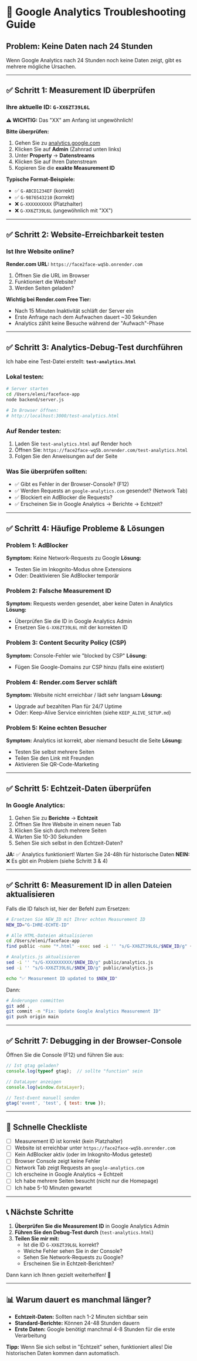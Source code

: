 # 🔧 Google Analytics Troubleshooting Guide

## Problem: Keine Daten nach 24 Stunden

Wenn Google Analytics nach 24 Stunden noch keine Daten zeigt, gibt es mehrere mögliche Ursachen.

---

## ✅ Schritt 1: Measurement ID überprüfen

### Ihre aktuelle ID: `G-XX6ZT39L6L`

**⚠️ WICHTIG:** Das "XX" am Anfang ist ungewöhnlich!

**Bitte überprüfen:**
1. Gehen Sie zu [analytics.google.com](https://analytics.google.com)
2. Klicken Sie auf **Admin** (Zahnrad unten links)
3. Unter **Property** → **Datenstreams**
4. Klicken Sie auf Ihren Datenstream
5. Kopieren Sie die **exakte Measurement ID**

**Typische Format-Beispiele:**
- ✅ `G-ABCD1234EF` (korrekt)
- ✅ `G-9876543210` (korrekt)
- ❌ `G-XXXXXXXXXX` (Platzhalter)
- ❌ `G-XX6ZT39L6L` (ungewöhnlich mit "XX")

---

## ✅ Schritt 2: Website-Erreichbarkeit testen

### Ist Ihre Website online?

**Render.com URL:** `https://face2face-wq5b.onrender.com`

1. Öffnen Sie die URL im Browser
2. Funktioniert die Website?
3. Werden Seiten geladen?

**Wichtig bei Render.com Free Tier:**
- Nach 15 Minuten Inaktivität schläft der Server ein
- Erste Anfrage nach dem Aufwachen dauert ~30 Sekunden
- Analytics zählt keine Besuche während der "Aufwach"-Phase

---

## ✅ Schritt 3: Analytics-Debug-Test durchführen

Ich habe eine Test-Datei erstellt: **`test-analytics.html`**

### Lokal testen:
```bash
# Server starten
cd /Users/eleni/faceface-app
node backend/server.js

# Im Browser öffnen:
# http://localhost:3000/test-analytics.html
```

### Auf Render testen:
1. Laden Sie `test-analytics.html` auf Render hoch
2. Öffnen Sie: `https://face2face-wq5b.onrender.com/test-analytics.html`
3. Folgen Sie den Anweisungen auf der Seite

### Was Sie überprüfen sollten:
- ✅ Gibt es Fehler in der Browser-Console? (F12)
- ✅ Werden Requests an `google-analytics.com` gesendet? (Network Tab)
- ✅ Blockiert ein AdBlocker die Requests?
- ✅ Erscheinen Sie in Google Analytics → Berichte → Echtzeit?

---

## ✅ Schritt 4: Häufige Probleme & Lösungen

### Problem 1: AdBlocker
**Symptom:** Keine Network-Requests zu Google
**Lösung:** 
- Testen Sie im Inkognito-Modus ohne Extensions
- Oder: Deaktivieren Sie AdBlocker temporär

### Problem 2: Falsche Measurement ID
**Symptom:** Requests werden gesendet, aber keine Daten in Analytics
**Lösung:**
- Überprüfen Sie die ID in Google Analytics Admin
- Ersetzen Sie `G-XX6ZT39L6L` mit der korrekten ID

### Problem 3: Content Security Policy (CSP)
**Symptom:** Console-Fehler wie "blocked by CSP"
**Lösung:**
- Fügen Sie Google-Domains zur CSP hinzu (falls eine existiert)

### Problem 4: Render.com Server schläft
**Symptom:** Website nicht erreichbar / lädt sehr langsam
**Lösung:**
- Upgrade auf bezahlten Plan für 24/7 Uptime
- Oder: Keep-Alive Service einrichten (siehe `KEEP_ALIVE_SETUP.md`)

### Problem 5: Keine echten Besucher
**Symptom:** Analytics ist korrekt, aber niemand besucht die Seite
**Lösung:**
- Testen Sie selbst mehrere Seiten
- Teilen Sie den Link mit Freunden
- Aktivieren Sie QR-Code-Marketing

---

## ✅ Schritt 5: Echtzeit-Daten überprüfen

### In Google Analytics:
1. Gehen Sie zu **Berichte** → **Echtzeit**
2. Öffnen Sie Ihre Website in einem neuen Tab
3. Klicken Sie sich durch mehrere Seiten
4. Warten Sie 10-30 Sekunden
5. Sehen Sie sich selbst in den Echtzeit-Daten?

**JA:** ✅ Analytics funktioniert! Warten Sie 24-48h für historische Daten
**NEIN:** ❌ Es gibt ein Problem (siehe Schritt 3 & 4)

---

## ✅ Schritt 6: Measurement ID in allen Dateien aktualisieren

Falls die ID falsch ist, hier der Befehl zum Ersetzen:

```bash
# Ersetzen Sie NEW_ID mit Ihrer echten Measurement ID
NEW_ID="G-IHRE-ECHTE-ID"

# Alle HTML-Dateien aktualisieren
cd /Users/eleni/faceface-app
find public -name "*.html" -exec sed -i '' "s/G-XX6ZT39L6L/$NEW_ID/g" {} +

# Analytics.js aktualisieren
sed -i '' "s/G-XXXXXXXXXX/$NEW_ID/g" public/analytics.js
sed -i '' "s/G-XX6ZT39L6L/$NEW_ID/g" public/analytics.js

echo "✅ Measurement ID updated to $NEW_ID"
```

Dann:
```bash
# Änderungen committen
git add .
git commit -m "Fix: Update Google Analytics Measurement ID"
git push origin main
```

---

## ✅ Schritt 7: Debugging in der Browser-Console

Öffnen Sie die Console (F12) und führen Sie aus:

```javascript
// Ist gtag geladen?
console.log(typeof gtag);  // sollte "function" sein

// DataLayer anzeigen
console.log(window.dataLayer);

// Test-Event manuell senden
gtag('event', 'test', { test: true });
```

---

## 🎯 Schnelle Checkliste

- [ ] Measurement ID ist korrekt (kein Platzhalter)
- [ ] Website ist erreichbar unter `https://face2face-wq5b.onrender.com`
- [ ] Kein AdBlocker aktiv (oder im Inkognito-Modus getestet)
- [ ] Browser Console zeigt keine Fehler
- [ ] Network Tab zeigt Requests an `google-analytics.com`
- [ ] Ich erscheine in Google Analytics → Echtzeit
- [ ] Ich habe mehrere Seiten besucht (nicht nur die Homepage)
- [ ] Ich habe 5-10 Minuten gewartet

---

## 📞 Nächste Schritte

1. **Überprüfen Sie die Measurement ID** in Google Analytics Admin
2. **Führen Sie den Debug-Test durch** (`test-analytics.html`)
3. **Teilen Sie mir mit:**
   - Ist die ID `G-XX6ZT39L6L` korrekt?
   - Welche Fehler sehen Sie in der Console?
   - Sehen Sie Network-Requests zu Google?
   - Erscheinen Sie in Echtzeit-Berichten?

Dann kann ich Ihnen gezielt weiterhelfen! 🚀

---

## 📊 Warum dauert es manchmal länger?

- **Echtzeit-Daten:** Sollten nach 1-2 Minuten sichtbar sein
- **Standard-Berichte:** Können 24-48 Stunden dauern
- **Erste Daten:** Google benötigt manchmal 4-8 Stunden für die erste Verarbeitung

**Tipp:** Wenn Sie sich selbst in "Echtzeit" sehen, funktioniert alles! Die historischen Daten kommen dann automatisch.

